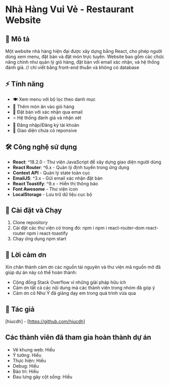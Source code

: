 # Nhà Hàng Vui Vẻ - Restaurant Website

## 📝 Mô tả
Một website nhà hàng hiện đại được xây dựng bằng React, cho phép người dùng xem menu, đặt bàn và đặt món trực tuyến. Website bao gồm các chức năng chính như quản lý giỏ hàng, đặt bàn với email xác nhận, và hệ thống đánh giá.
// chỉ viết bằng front-end thuần và không có database
## ⚡ Tính năng
- 🍽️ Xem menu với bộ lọc theo danh mục
- 🛒 Thêm món ăn vào giỏ hàng
- 📅 Đặt bàn với xác nhận qua email
- ⭐ Hệ thống đánh giá và nhận xét
- 👤 Đăng nhập/Đăng ký tài khoản
- 📱 Giao diện chưa có reponsive

## 🛠️ Công nghệ sử dụng
- **React**: ^18.2.0 - Thư viện JavaScript để xây dựng giao diện người dùng
- **React Router**: ^6.x - Quản lý định tuyến trong ứng dụng
- **Context API** - Quản lý state toàn cục
- **EmailJS**: ^3.x - Gửi email xác nhận đặt bàn
- **React Toastify**: ^9.x - Hiển thị thông báo
- **Font Awesome** - Thư viện icon
- **LocalStorage** - Lưu trữ dữ liệu cục bộ

## 🚀 Cài đặt và Chạy
1. Clone repository
2. Cài đặt các thư viện có trong đó:
   npm i 
   npm i react-router-dom react-router
   npm i react-toastify 
4. Chạy ứng dụng
   npm start

## 🙏 Lời cảm ơn
Xin chân thành cảm ơn các nguồn tài nguyên và thư viện mã nguồn mở đã giúp dự án này có thể hoàn thành:

- Cộng đồng Stack Overflow vì những giải pháp hữu ích
- Cảm ơn tất cả các nội dung mà các thành viên trong nhóm đã góp ý
- Cảm ơn cô Như Ý đã giảng dạy em trong quá trình vừa qua


## 👥 Tác giả
[hiucdh] - [https://github.com/hiucdh]

## Các thành viên đã tham gia hoàn thành dự án
- Vẽ khung web: Hiếu
- Ý tưởng: Hiếu
- Thực hiện: Hiếu
- Debug: Hiếu
- Bảo trì: Hiếu
- Đau lưng gãy cột sống: Hiếu
